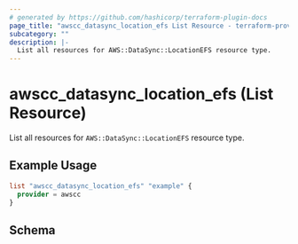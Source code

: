 ```yaml
---
# generated by https://github.com/hashicorp/terraform-plugin-docs
page_title: "awscc_datasync_location_efs List Resource - terraform-provider-awscc"
subcategory: ""
description: |-
  List all resources for AWS::DataSync::LocationEFS resource type.
---
```


# awscc_datasync_location_efs (List Resource)

List all resources for `AWS::DataSync::LocationEFS` resource type.

## Example Usage

```terraform
list "awscc_datasync_location_efs" "example" {
  provider = awscc
}
```

<!-- schema generated by tfplugindocs -->
## Schema
